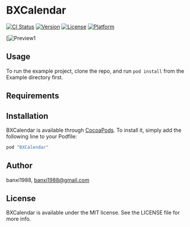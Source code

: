 # BXCalendar

[![CI Status](http://img.shields.io/travis/banxi1988/BXCalendar.svg?style=flat)](https://travis-ci.org/banxi1988/BXCalendar)
[![Version](https://img.shields.io/cocoapods/v/BXCalendar.svg?style=flat)](http://cocoapods.org/pods/BXCalendar)
[![License](https://img.shields.io/cocoapods/l/BXCalendar.svg?style=flat)](http://cocoapods.org/pods/BXCalendar)
[![Platform](https://img.shields.io/cocoapods/p/BXCalendar.svg?style=flat)](http://cocoapods.org/pods/BXCalendar)

[![Preview1](.Screenshots/bx_calendar_01.png)

## Usage

To run the example project, clone the repo, and run `pod install` from the Example directory first.

## Requirements

## Installation

BXCalendar is available through [CocoaPods](http://cocoapods.org). To install
it, simply add the following line to your Podfile:

```ruby
pod "BXCalendar"
```

## Author

banxi1988, banxi1988@gmail.com

## License

BXCalendar is available under the MIT license. See the LICENSE file for more info.
